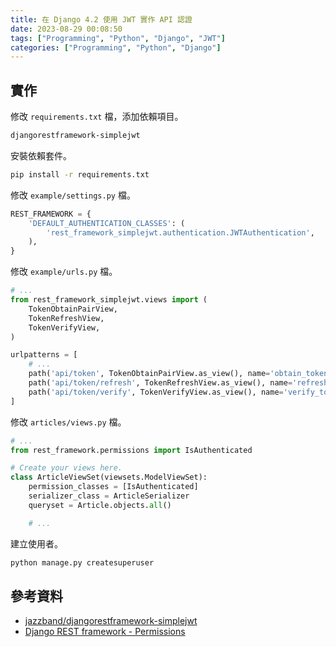 ```yaml
---
title: 在 Django 4.2 使用 JWT 實作 API 認證
date: 2023-08-29 00:08:50
tags: ["Programming", "Python", "Django", "JWT"]
categories: ["Programming", "Python", "Django"]
---
```


## 實作

修改 `requirements.txt` 檔，添加依賴項目。

```bash
djangorestframework-simplejwt
```

安裝依賴套件。

```bash
pip install -r requirements.txt
```

修改 `example/settings.py` 檔。

```py
REST_FRAMEWORK = {
    'DEFAULT_AUTHENTICATION_CLASSES': (
        'rest_framework_simplejwt.authentication.JWTAuthentication',
    ),
}
```

修改 `example/urls.py` 檔。

```py
# ...
from rest_framework_simplejwt.views import (
    TokenObtainPairView,
    TokenRefreshView,
    TokenVerifyView,
)

urlpatterns = [
    # ...
    path('api/token', TokenObtainPairView.as_view(), name='obtain_token'),
    path('api/token/refresh', TokenRefreshView.as_view(), name='refresh_token'),
    path('api/token/verify', TokenVerifyView.as_view(), name='verify_token'),
]
```

修改 `articles/views.py` 檔。

```py
# ...
from rest_framework.permissions import IsAuthenticated

# Create your views here.
class ArticleViewSet(viewsets.ModelViewSet):
    permission_classes = [IsAuthenticated]
    serializer_class = ArticleSerializer
    queryset = Article.objects.all()

    # ...
```

建立使用者。

```bash
python manage.py createsuperuser
```

## 參考資料

- [jazzband/djangorestframework-simplejwt](https://github.com/jazzband/djangorestframework-simplejwt)
- [Django REST framework - Permissions](https://www.django-rest-framework.org/api-guide/permissions/)
